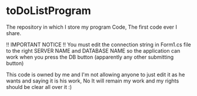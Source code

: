 # toDoListProgram
The repository in which I store my program Code, The first code ever I share.

!! IMPORTANT NOTICE !!
You must edit the connection string in Form1.cs file to the right SERVER NAME and DATABASE NAME so the application can work when you press the DB button
(apparently any other submitting button)

This code is owned by me and I'm not allowing anyone to just edit it as he wants and saying it is his work, No It will remain my work and my rights should be clear all over it :)
